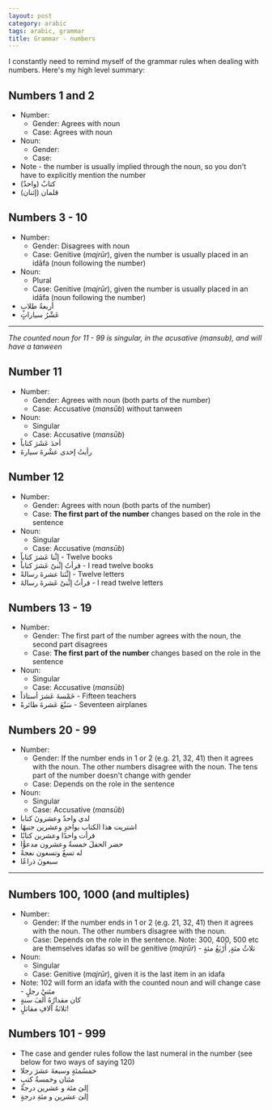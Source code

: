 ```yaml
---
layout: post
category: arabic
tags: arabic, grammar
title: Grammar - numbers
--- 
```


I constantly need to remind myself of the grammar rules when dealing with numbers. Here's my high level summary:

## Numbers 1 and 2
- Number:
    - Gender: Agrees with noun
    - Case: Agrees with noun
- Noun:
    - Gender: 
    - Case: 
- Note - the number is usually implied through the noun, so you don't have to explicitly mention the number
- (كتابٌ (واحدٌ 
- (قلمان (إثنان

## Numbers 3 - 10
- Number:
    - Gender: Disagrees with noun
    - Case: Genitive (*majrūr*), given the number is usually placed in an idāfa (noun following the number)
- Noun:
    - Plural 
    - Case: Genitive (*majrūr*), given the number is usually placed in an idāfa (noun following the number)
- أربعةُ طلابٍ
- عَشْرُ سياراتٍ

-----

*The counted noun for 11 - 99 is singular, in the acusative (mansub), and will have a tanween*

## Number 11
- Number:
    - Gender: Agrees with noun (both parts of the number)
    - Case: Accusative (*mansūb*) without tanween
- Noun:
    - Singular 
    - Case: Accusative (*mansūb*)
- أحدَ عَشَرَ كتاباً
- رأيتُ إحدى عشْرةَ سيارةَ

## Number 12
- Number:
    - Gender: Agrees with noun (both parts of the number)
    - Case: __The first part of the number__ changes based on the role in the sentence
- Noun:
    - Singular 
    - Case: Accusative (*mansūb*)
- إثْنا عَشرَ كتاباً - Twelve books
- قرأتُ إثْنىْ عَشرَ كتاباً - I read twelve books
- إثْنَتا عشرةَ رسالةً - Twelve letters
-  قرأتُ إثْنىْ عَشرةَ رسالةَ - I read twelve letters

## Numbers 13 - 19
- Number:
    - Gender: The first part of the number agrees with the noun, the second part disagrees
    - Case: __The first part of the number__ changes based on the role in the sentence
- Noun:
    - Singular 
    - Case: Accusative (*mansūb*)
- خَمْسةَ عَشرَ أستاذاً - Fifteen teachers
-  سَبْعَ عَشرةَ طائرةً - Seventeen airplanes

## Numbers 20 - 99
- Number:
    - Gender: If the number ends in 1 or 2 (e.g. 21, 32, 41) then it agrees with the noun. The other numbers disagree with the noun. The tens part of the number doesn't change with gender
    - Case: Depends on the role in the sentence
- Noun:
    - Singular 
    - Case: Accusative (*mansūb*)
- لدي واحدٌ وعشرونَ كتابا
- اشتريت هذا الكتاب بواحدٍ وعشرين جنيهًا
- قرأت واحدًا وعشرين كتابًا
- حضر الحفلَ خمسةٌ وعشرون مدعوًّا
- له تسعٌ وتسعون نعجةً
- سبعونَ ذراعًا

-----

## Numbers 100, 1000 (and multiples)
- Number:
    - Gender: If the number ends in 1 or 2 (e.g. 21, 32, 41) then it agrees with the noun. The other numbers disagree with the noun.
    - Case: Depends on the role in the sentence. Note: 300, 400, 500 etc are themselves idafas so will be genitive (*majrūr*) - ثلاثُ مئةٍ, أَرْبَعُ مئةٍ
- Noun:
    - Singular 
    - Case: Genitive (*majrūr*), given it is the last item in an idafa
- Note: 102 will form an idafa with the counted noun and will change case -  مئتيْ رجلٍ
- كان مقدارُهُ ألفَ سنةٍ
- ثلاثةُ آلافِ مقاتلٍ!


## Numbers 101 - 999
- The case and gender rules follow the last numeral in the number (see below for two ways of saying 120)
- خمسُمئةٍ وسبعةَ عشرَ رجلا
- مئتان وخمسةُ كتبٍ
- إلىَ مئة و عشرين درجةً
- إلىَ عشرين و مئةِ درجةٍ
